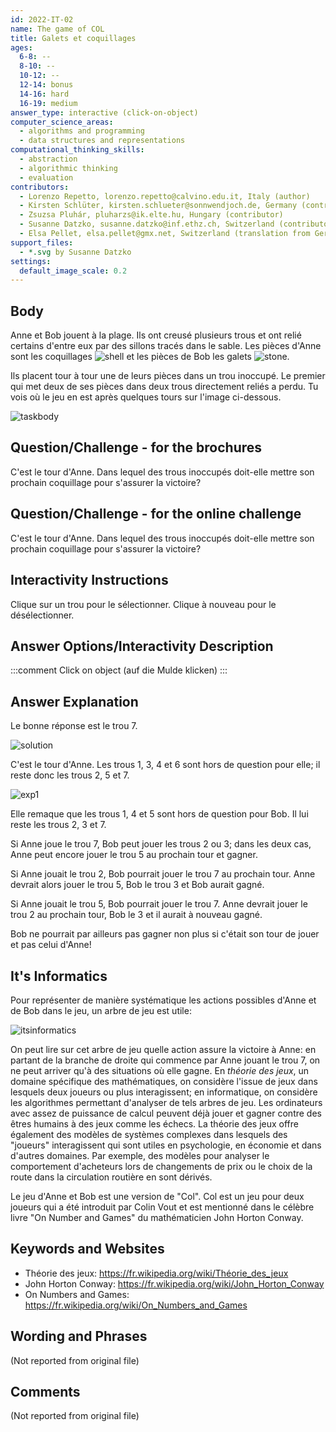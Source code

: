 ```yaml
---
id: 2022-IT-02
name: The game of COL
title: Galets et coquillages
ages:
  6-8: --
  8-10: --
  10-12: --
  12-14: bonus
  14-16: hard
  16-19: medium
answer_type: interactive (click-on-object)
computer_science_areas:
  - algorithms and programming
  - data structures and representations
computational_thinking_skills:
  - abstraction
  - algorithmic thinking
  - evaluation
contributors:
  - Lorenzo Repetto, lorenzo.repetto@calvino.edu.it, Italy (author)
  - Kirsten Schlüter, kirsten.schlueter@sonnwendjoch.de, Germany (contributor, translation from English into German)
  - Zsuzsa Pluhár, pluharzs@ik.elte.hu, Hungary (contributor)
  - Susanne Datzko, susanne.datzko@inf.ethz.ch, Switzerland (contributor, graphics)
  - Elsa Pellet, elsa.pellet@gmx.net, Switzerland (translation from German into French)
support_files:
  - *.svg by Susanne Datzko
settings:
  default_image_scale: 0.2
---
```


[exp1]: graphics/2022-IT-02-explanation1.svg "Explication 1"
[exp2]: graphics/2022-IT-02-explanation2.svg "Explication 2"
[itsinformatics]: graphics/2022-IT-02-itsinformatics.svg "It's Informatics (650px)"
[solution]: graphics/2022-IT-02-solution.svg "Solution"
[taskbody]: graphics/2022-IT-02-taskbody.svg "Tâche"
[shell]: graphics/2022-IT-02-taskbody_shell.svg "Coquillage (20px)"
[stone]: graphics/2022-IT-02-taskbody_stone.svg "Galet (20px)"

## Body

Anne et Bob jouent à la plage. Ils ont creusé plusieurs trous et ont relié certains d'entre eux par des sillons tracés dans le sable. Les pièces d'Anne sont les coquillages ![shell] et les pièces de Bob les galets ![stone].

Ils placent tour à tour une de leurs pièces dans un trou inoccupé. Le premier qui met deux de ses pièces dans deux trous directement reliés a perdu. Tu vois où le jeu en est après quelques tours sur l'image ci-dessous.

![taskbody]


## Question/Challenge - for the brochures

C'est le tour d'Anne. Dans lequel des trous inoccupés doit-elle mettre son prochain coquillage pour s'assurer la victoire?


## Question/Challenge - for the online challenge

C'est le tour d'Anne. Dans lequel des trous inoccupés doit-elle mettre son prochain coquillage pour s'assurer la victoire?


## Interactivity Instructions

Clique sur un trou pour le sélectionner. Clique à nouveau pour le désélectionner.


## Answer Options/Interactivity Description

<!-- empty -->

:::comment
Click on object (auf die Mulde klicken)
:::


## Answer Explanation

Le bonne réponse est le trou 7.

![solution]

C'est le tour d'Anne. Les trous 1, 3, 4 et 6 sont hors de question pour elle; il reste donc les trous 2, 5 et 7.

![exp1]

Elle remaque que les trous 1, 4 et 5 sont hors de question pour Bob. Il lui reste les trous 2, 3 et 7.

Si Anne joue le trou 7, Bob peut jouer les trous 2 ou 3; dans les deux cas, Anne peut encore jouer le trou 5 au prochain tour et gagner.

Si Anne jouait le trou 2, Bob pourrait jouer le trou 7 au prochain tour. Anne devrait alors jouer le trou 5, Bob le trou 3 et Bob aurait gagné.

Si Anne jouait le trou 5, Bob pourrait jouer le trou 7. Anne devrait jouer le trou 2 au prochain tour, Bob le 3 et il aurait à nouveau gagné.

Bob ne pourrait par ailleurs pas gagner non plus si c'était son tour de jouer et pas celui d'Anne!


## It's Informatics

Pour représenter de manière systématique les actions possibles d'Anne et de Bob dans le jeu, un arbre de jeu est utile:

![itsinformatics]

On peut lire sur cet arbre de jeu quelle action assure la victoire à Anne: en partant de la branche de droite qui commence par Anne jouant le trou 7, on ne peut arriver qu'à des situations où elle gagne. En _théorie des jeux_, un domaine spécifique des mathématiques, on considère l'issue de jeux dans lesquels deux joueurs ou plus interagissent; en informatique, on considère les algorithmes permettant d'analyser de tels arbres de jeu. Les ordinateurs avec assez de puissance de calcul peuvent déjà jouer et gagner contre des êtres humains à des jeux comme les échecs. La théorie des jeux offre également des modèles de systèmes complexes dans lesquels des "joueurs" interagissent qui sont utiles en psychologie, en économie et dans d'autres domaines. Par exemple, des modèles pour analyser le comportement d'acheteurs lors de changements de prix ou le choix de la route dans la circulation routière en sont dérivés.

Le jeu d'Anne et Bob est une version de "Col". Col est un jeu pour deux joueurs qui a été introduit par Colin Vout et est mentionné dans le célèbre livre "On Number and Games" du mathématicien John Horton Conway.


## Keywords and Websites

 - Théorie des jeux: https://fr.wikipedia.org/wiki/Théorie_des_jeux
 - John Horton Conway: https://fr.wikipedia.org/wiki/John_Horton_Conway
 - On Numbers and Games: https://fr.wikipedia.org/wiki/On_Numbers_and_Games



## Wording and Phrases

(Not reported from original file)


## Comments

(Not reported from original file)
